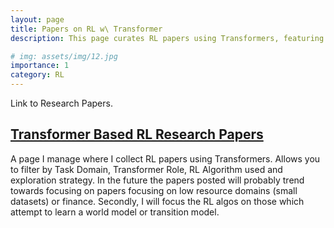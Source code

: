 ```yaml
---
layout: page
title: Papers on RL w\ Transformer
description: This page curates RL papers using Transformers, featuring filters for Task Domain, Transformer Role, RL Algorithm, and Exploration Strategy.

# img: assets/img/12.jpg
importance: 1
category: RL
---
```




Link to Research Papers.
## [Transformer Based RL Research Papers](https://rilwan-adewoyin.github.io/TransformerReinforcementLearning/)



A page I manage where I collect RL papers using Transformers. Allows you to filter by Task Domain, Transformer Role, RL Algorithm used and exploration strategy. In the future the papers posted will probably trend towards focusing on papers focusing on low resource domains (small datasets) or finance. Secondly, I will focus the RL algos on those which attempt to learn a world model or transition model.